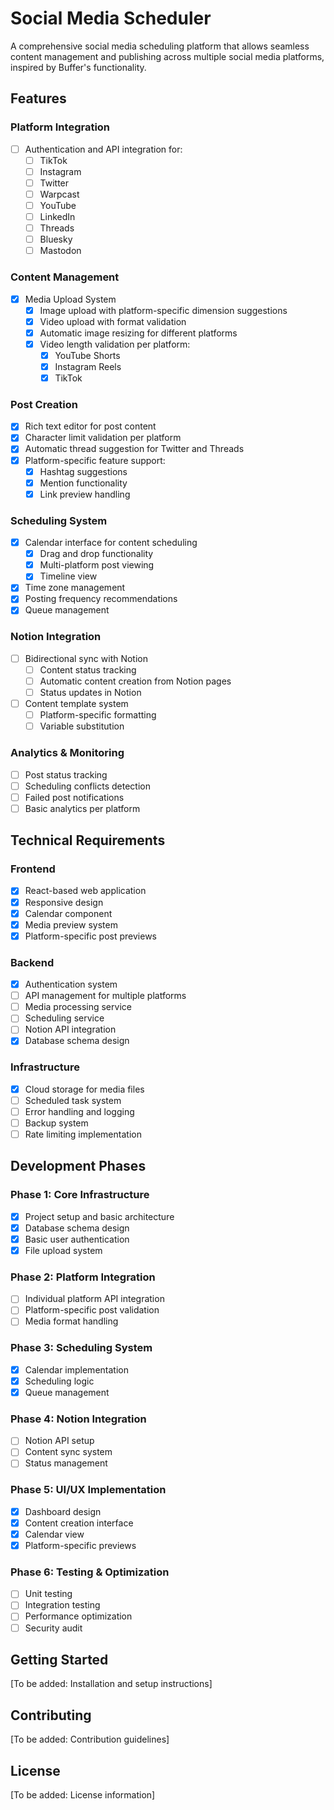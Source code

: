 # Social Media Scheduler
A comprehensive social media scheduling platform that allows seamless content management and publishing across multiple social media platforms, inspired by Buffer's functionality.
## Features
### Platform Integration
- [ ] Authentication and API integration for:
  - [ ] TikTok
  - [ ] Instagram
  - [ ] Twitter
  - [ ] Warpcast
  - [ ] YouTube
  - [ ] LinkedIn
  - [ ] Threads
  - [ ] Bluesky
  - [ ] Mastodon
### Content Management
- [x] Media Upload System
  - [x] Image upload with platform-specific dimension suggestions
  - [x] Video upload with format validation
  - [x] Automatic image resizing for different platforms
  - [x] Video length validation per platform:
    - [x] YouTube Shorts
    - [x] Instagram Reels
    - [x] TikTok
### Post Creation
- [x] Rich text editor for post content
- [x] Character limit validation per platform
- [x] Automatic thread suggestion for Twitter and Threads
- [x] Platform-specific feature support:
  - [x] Hashtag suggestions
  - [x] Mention functionality
  - [x] Link preview handling
### Scheduling System
- [x] Calendar interface for content scheduling
  - [x] Drag and drop functionality
  - [x] Multi-platform post viewing
  - [x] Timeline view
- [x] Time zone management
- [x] Posting frequency recommendations
- [x] Queue management
### Notion Integration
- [ ] Bidirectional sync with Notion
  - [ ] Content status tracking
  - [ ] Automatic content creation from Notion pages
  - [ ] Status updates in Notion
- [ ] Content template system
  - [ ] Platform-specific formatting
  - [ ] Variable substitution
### Analytics & Monitoring
- [ ] Post status tracking
- [ ] Scheduling conflicts detection
- [ ] Failed post notifications
- [ ] Basic analytics per platform
## Technical Requirements
### Frontend
- [x] React-based web application
- [x] Responsive design
- [x] Calendar component
- [x] Media preview system
- [x] Platform-specific post previews
### Backend
- [x] Authentication system
- [ ] API management for multiple platforms
- [ ] Media processing service
- [ ] Scheduling service
- [ ] Notion API integration
- [x] Database schema design
### Infrastructure
- [x] Cloud storage for media files
- [ ] Scheduled task system
- [ ] Error handling and logging
- [ ] Backup system
- [ ] Rate limiting implementation
## Development Phases
### Phase 1: Core Infrastructure
- [x] Project setup and basic architecture
- [x] Database schema design
- [x] Basic user authentication
- [x] File upload system
### Phase 2: Platform Integration
- [ ] Individual platform API integration
- [ ] Platform-specific post validation
- [ ] Media format handling
### Phase 3: Scheduling System
- [x] Calendar implementation
- [x] Scheduling logic
- [x] Queue management
### Phase 4: Notion Integration
- [ ] Notion API setup
- [ ] Content sync system
- [ ] Status management
### Phase 5: UI/UX Implementation
- [x] Dashboard design
- [x] Content creation interface
- [x] Calendar view
- [x] Platform-specific previews
### Phase 6: Testing & Optimization
- [ ] Unit testing
- [ ] Integration testing
- [ ] Performance optimization
- [ ] Security audit
## Getting Started
[To be added: Installation and setup instructions]
## Contributing
[To be added: Contribution guidelines]
## License
[To be added: License information]